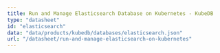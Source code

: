 ```yaml
---
title: Run and Manage Elasticsearch Database on Kubernetes - KubeDB
type: "datasheet"
id: "elasticsearch"
data: "data/products/kubedb/databases/elasticsearch.json"
url: "/datasheet/run-and-manage-elasticsearch-on-kubernetes"
---
```

